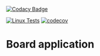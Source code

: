 [![Codacy Badge](https://app.codacy.com/project/badge/Grade/27db05d2950d41039236d2ea8f23382f)](https://www.codacy.com/gh/MusicLab-Dev/Board/dashboard?utm_source=github.com&amp;utm_medium=referral&amp;utm_content=MusicLab-Dev/Board&amp;utm_campaign=Badge_Grade)

[![Linux Tests](https://github.com/MusicLab-Dev/Board/workflows/Linux%20Tests/badge.svg)](https://github.com/MusicLab-Dev/Board/actions?query=workflow%3A%22Linux+Tests%22) [![codecov](https://codecov.io/gh/MusicLab-Dev/Board/branch/master/graph/badge.svg?token=6DEBMMXBPJ)](https://codecov.io/gh/MusicLab-Dev/Board)

# Board application
